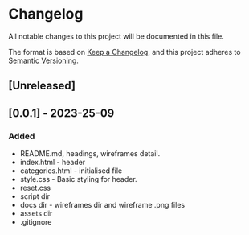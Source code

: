 # Changelog

All notable changes to this project will be documented in this file.

The format is based on [Keep a Changelog](https://keepachangelog.com/en/1.0.0/),
and this project adheres to [Semantic Versioning](https://semver.org/spec/v2.0.0.html).

## [Unreleased]

## [0.0.1] - 2023-25-09

### Added

- README.md, headings, wireframes detail.
- index.html - header
- categories.html - initialised file
- style.css - Basic styling for header.
- reset.css
- script dir
- docs dir - wireframes dir and wireframe .png files
- assets dir
- .gitignore